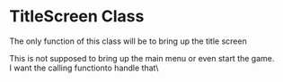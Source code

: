 <h1>TitleScreen Class</h1>
<p>
The only function of this class will be to bring up the title screen
</p>
<p>
This is not supposed to bring up the main menu or even start the game.<br> 
I want the calling functionto handle that\
